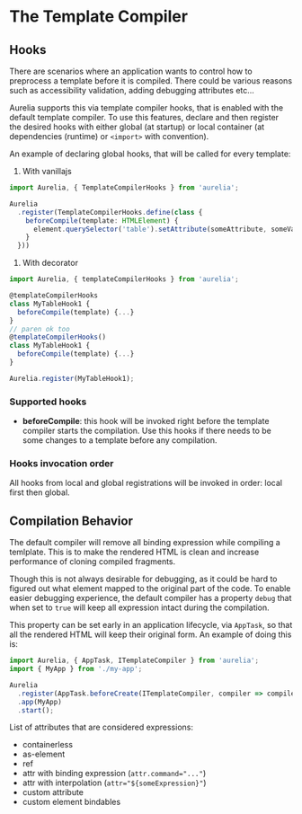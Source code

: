 # The Template Compiler

## Hooks

There are scenarios where an application wants to control how to preprocess a template before it is compiled. There could be various reasons such as accessibility validation, adding debugging attributes etc...

Aurelia supports this via template compiler hooks, that is enabled with the default template compiler. To use this features, declare and then register the desired hooks with either global \(at startup\) or local container \(at dependencies \(runtime\) or `<import>` with convention\).

An example of declaring global hooks, that will be called for every template:

1. With vanillajs

```typescript
import Aurelia, { TemplateCompilerHooks } from 'aurelia';

Aurelia
  .register(TemplateCompilerHooks.define(class {
    beforeCompile(template: HTMLElement) {
      element.querySelector('table').setAttribute(someAttribute, someValue);
    }
  }))
```

1. With decorator

```typescript
import Aurelia, { templateCompilerHooks } from 'aurelia';

@templateCompilerHooks
class MyTableHook1 {
  beforeCompile(template) {...}
}
// paren ok too
@templateCompilerHooks()
class MyTableHook1 {
  beforeCompile(template) {...}
}

Aurelia.register(MyTableHook1);
```

### Supported hooks

* **beforeCompile**: this hook will be invoked right before the template compiler starts the compilation. Use this hooks if there needs to be some changes to a template before any compilation.

### Hooks invocation order

All hooks from local and global registrations will be invoked in order: local first then global.

## Compilation Behavior

The default compiler will remove all binding expression while compiling a temlplate. This is to make the rendered HTML is clean and increase performance of cloning compiled fragments.

Though this is not always desirable for debugging, as it could be hard to figured out what element mapped to the original part of the code. To enable easier debugging experience, the default compiler has a property `debug` that when set to `true` will keep all expression intact during the compilation.

This property can be set early in an application lifecycle, via `AppTask`, so that all the rendered HTML will keep their original form. An example of doing this is:

```typescript
import Aurelia, { AppTask, ITemplateCompiler } from 'aurelia';
import { MyApp } from './my-app';

Aurelia
  .register(AppTask.beforeCreate(ITemplateCompiler, compiler => compiler.debug = true))
  .app(MyApp)
  .start();
```

List of attributes that are considered expressions:

* containerless
* as-element
* ref
* attr with binding expression \(`attr.command="..."`\)
* attr with interpolation \(`attr="${someExpression}"`\)
* custom attribute
* custom element bindables

